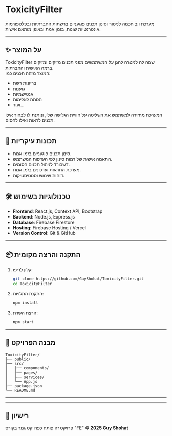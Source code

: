 
# ToxicityFilter

מערכת ווב חכמה לניטור וסינון תכנים פוגעניים ברשתות החברתיות ובפלטפורמות אינטרנטיות שונות, בזמן אמת ובאופן מותאם אישית.

---

## ✨ על המוצר
ToxicityFilter שמה לה למטרה להגן על המשתמשים מפני תכנים מזיקים ומזיקים ברמה האישית והחברתית.  
המוצר מזהה תכנים כמו:
- בריונות רשת
- גזענות
- אנטישמיות
- הסתה לאלימות
- ועוד...

המערכת מחזירה למשתמש את השליטה על חוויית הגלישה שלו, ונותנת לו לבחור אילו תכנים לראות ואילו לחסום.

---

## 🚀 תכונות עיקריות
- סינון תכנים פוגעניים בזמן אמת.
- התאמה אישית של רמות סינון לפי העדפות המשתמש.
- דשבורד לניהול תכנים חסומים.
- מערכת התראות ועדכונים בזמן אמת.
- דוחות שימוש וסטטיסטיקות.

---

## 🛠️ טכנולוגיות בשימוש
- **Frontend**: React.js, Context API, Bootstrap
- **Backend**: Node.js, Express.js
- **Database**: Firebase Firestore
- **Hosting**: Firebase Hosting / Vercel
- **Version Control**: Git & GitHub

---

## 📦 התקנה והרצה מקומית
1. קלון לריפו:
   ```bash
   git clone https://github.com/GuyShohat/ToxicityFilter.git
   cd ToxicityFilter
   ```

2. התקנת התלויות:
   ```bash
   npm install
   ```

3. הרצת השרת:
   ```bash
   npm start
   ```

---

## 📁 מבנה הפרויקט
```
ToxicityFilter/
├── public/
├── src/
│   ├── components/
│   ├── pages/
│   ├── services/
│   └── App.js
├── package.json
└── README.md
```

---

---

## 📄 רישיון
פרויקט זה פותח כפרויקט גמר בקורס "FE" 
**© 2025 Guy Shohat**
